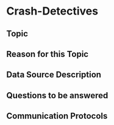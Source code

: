 # Crash-Detectives

## Topic 

## Reason for this Topic 

## Data Source Description

##  Questions to be answered

## Communication Protocols
